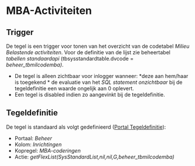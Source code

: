 # MBA-Activiteiten

## Trigger

De tegel is een trigger voor tonen van het overzicht van de codetabel *Milieu Belastende activiteiten*. Voor de definitie van de lijst zie beheertabel *tabellen standaardapi* (tbsysstandardtable.dvcode = *beheer_tbmilcodemba)*.

  -  De tegel is alleen zichtbaar voor inlogger wanneer:
    *deze aan hem/haar is toegekend
    * de evaluatie van het *SQL statement onzichtbaar* bij de tegeldefinitie een waarde ongelijk aan 0 oplevert.
  - Een tegel is disabled indien zo aangevinkt bij de tegeldefinitie.

## Tegeldefinitie

De tegel is standaard als volgt gedefinieerd ([Portal Tegeldefinitie](../../../../instellen_inrichten/portaldefinitie/portal_tegel.md)):

  -  Portaal: *Beheer*
  -  Kolom: *Inrichtingen*
  -  Kopregel: *MBA-coderingen*
  -  Actie: *getFlexList(SysStandardList,nil,nil,G,beheer_tbmilcodemba)*

